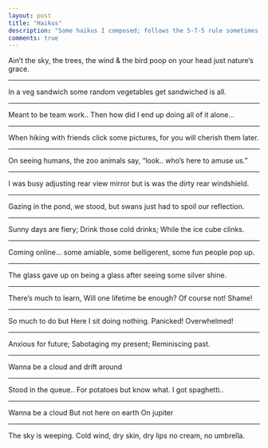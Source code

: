 ```yaml
---
layout: post
title: "Haikus"
description: "Some haikus I composed; follows the 5-7-5 rule sometimes."
comments: true
---
```


Ain’t the sky, the trees,
the wind & the bird poop on your
head just nature’s grace.

***

In a veg sandwich
some random vegetables
get sandwiched is all.

***

Meant to be team work..
Then how did I end up doing
all of it alone…

***

When hiking with friends
click some pictures, for you will
cherish them later.

***

On seeing humans,
the zoo animals say, “look..
who’s here to amuse us.”

***

I was busy adjusting
rear view mirror but is was
the dirty rear windshield.

***

Gazing in the pond,
we stood, but swans just had to
spoil our reflection.

***

Sunny days are fiery;
Drink those cold drinks;
While the ice cube clinks.

***

Coming online…
some amiable, some belligerent,
some fun people pop up.

***

The glass gave up
on being a glass after seeing
some silver shine.

***

There’s much to learn,
Will one lifetime be enough?
Of course not! Shame!

***

So much to do but
Here I sit doing nothing.
Panicked! Overwhelmed!

***

Anxious for future;
Sabotaging my present;
Reminiscing past.

***

Wanna be a cloud and
drift around

***

Stood in the queue..
For potatoes but know what.
I got spaghetti..

***

Wanna be a cloud
But not here on earth
On jupiter

***

The sky is weeping.
Cold wind, dry skin, dry lips
no cream, no umbrella.